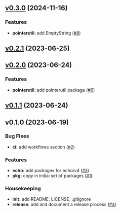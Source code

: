 
<a name="v0.3.0"></a>
## [v0.3.0](https://github.com/robinjoseph08/golib/compare/v0.2.1...v0.3.0) (2024-11-16)

### Features

* **pointerutil:** add EmptyString ([#8](https://github.com/robinjoseph08/golib/issues/8))


<a name="v0.2.1"></a>
## [v0.2.1](https://github.com/robinjoseph08/golib/compare/v0.2.0...v0.2.1) (2023-06-25)


<a name="v0.2.0"></a>
## [v0.2.0](https://github.com/robinjoseph08/golib/compare/v0.1.1...v0.2.0) (2023-06-24)

### Features

* **pointerutil:** add pointerutil package ([#6](https://github.com/robinjoseph08/golib/issues/6))


<a name="v0.1.1"></a>
## [v0.1.1](https://github.com/robinjoseph08/golib/compare/v0.1.0...v0.1.1) (2023-06-24)


<a name="v0.1.0"></a>
## v0.1.0 (2023-06-19)

### Bug Fixes

* **ci:** add workflows section ([#2](https://github.com/robinjoseph08/golib/issues/2))

### Features

* **echo:** add packages for echo/v4 ([#3](https://github.com/robinjoseph08/golib/issues/3))
* **pkg:** copy in initial set of packages ([#1](https://github.com/robinjoseph08/golib/issues/1))

### Housekeeping

* **init:** add README, LICENSE, .gitignore
* **release:** add and document a release process ([#4](https://github.com/robinjoseph08/golib/issues/4))

